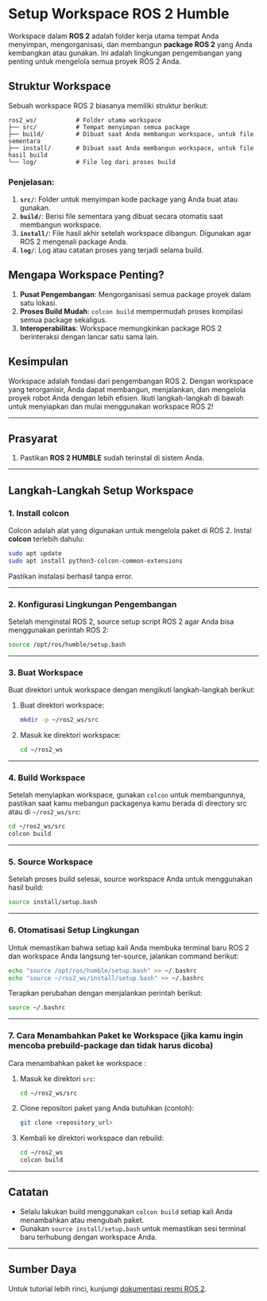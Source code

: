 
# Setup Workspace ROS 2 Humble

Workspace dalam **ROS 2** adalah folder kerja utama tempat Anda menyimpan, mengorganisasi, dan membangun **package ROS 2** yang Anda kembangkan atau gunakan. Ini adalah lingkungan pengembangan yang penting untuk mengelola semua proyek ROS 2 Anda.

## Struktur Workspace 
Sebuah workspace ROS 2 biasanya memiliki struktur berikut:

```
ros2_ws/           # Folder utama workspace
├── src/           # Tempat menyimpan semua package
├── build/         # Dibuat saat Anda membangun workspace, untuk file sementara
├── install/       # Dibuat saat Anda membangun workspace, untuk file hasil build
└── log/           # File log dari proses build
```

### Penjelasan:
1. **`src/`**: Folder untuk menyimpan kode package yang Anda buat atau gunakan.
2. **`build/`**: Berisi file sementara yang dibuat secara otomatis saat membangun workspace.
3. **`install/`**: File hasil akhir setelah workspace dibangun. Digunakan agar ROS 2 mengenali package Anda.
4. **`log/`**: Log atau catatan proses yang terjadi selama build.

## Mengapa Workspace Penting?
1. **Pusat Pengembangan**: Mengorganisasi semua package proyek dalam satu lokasi.
2. **Proses Build Mudah**: `colcon build` mempermudah proses kompilasi semua package sekaligus.
3. **Interoperabilitas**: Workspace memungkinkan package ROS 2 berinteraksi dengan lancar satu sama lain.

## Kesimpulan
Workspace adalah fondasi dari pengembangan ROS 2. Dengan workspace yang terorganisir, Anda dapat membangun, menjalankan, dan mengelola proyek robot Anda dengan lebih efisien. Ikuti langkah-langkah di bawah untuk menyiapkan dan mulai menggunakan workspace ROS 2!

---

## Prasyarat

1. Pastikan **ROS 2 HUMBLE** sudah terinstal di sistem Anda.

---

## Langkah-Langkah Setup Workspace

### 1. Install colcon

Colcon adalah alat yang digunakan untuk mengelola paket di ROS 2. Instal **colcon** terlebih dahulu:

```bash
sudo apt update
sudo apt install python3-colcon-common-extensions
```

Pastikan instalasi berhasil tanpa error.

---

### 2. Konfigurasi Lingkungan Pengembangan

Setelah menginstal ROS 2, source setup script ROS 2 agar Anda bisa menggunakan perintah ROS 2:

```bash
source /opt/ros/humble/setup.bash
```

---

### 3. Buat Workspace

Buat direktori untuk workspace dengan mengikuti langkah-langkah berikut:

1. Buat direktori workspace:

   ```bash
   mkdir -p ~/ros2_ws/src
   ```

2. Masuk ke direktori workspace:

   ```bash
   cd ~/ros2_ws
   ```

---

### 4. Build Workspace

Setelah menyiapkan workspace, gunakan `colcon` untuk membangunnya, pastikan saat kamu mebangun packagenya kamu berada di directory src atau di `~/ros2_ws/src`:

```bash
cd ~/ros2_ws/src        
colcon build
```

---

### 5. Source Workspace

Setelah proses build selesai, source workspace Anda untuk menggunakan hasil build:

```bash
source install/setup.bash
```

---

### 6. Otomatisasi Setup Lingkungan

Untuk memastikan bahwa setiap kali Anda membuka terminal baru ROS 2 dan workspace Anda langsung ter-source, jalankan command berikut:

```bash
echo "source /opt/ros/humble/setup.bash" >> ~/.bashrc
echo "source ~/ros2_ws/install/setup.bash" >> ~/.bashrc
```

Terapkan perubahan dengan menjalankan perintah berikut:

```bash
source ~/.bashrc
```

---

### 7. Cara Menambahkan Paket ke Workspace (jika kamu ingin mencoba prebuild-package dan tidak harus dicoba)

Cara menambahkan paket ke workspace :

1. Masuk ke direktori `src`:

   ```bash
   cd ~/ros2_ws/src
   ```

2. Clone repositori paket yang Anda butuhkan (contoh):

   ```bash
   git clone <repository_url>
   ```

3. Kembali ke direktori workspace dan rebuild:

   ```bash
   cd ~/ros2_ws
   colcon build
   ```

---

## Catatan

- Selalu lakukan build menggunakan `colcon build` setiap kali Anda menambahkan atau mengubah paket.
- Gunakan `source install/setup.bash` untuk memastikan sesi terminal baru terhubung dengan workspace Anda.

---

## Sumber Daya

Untuk tutorial lebih rinci, kunjungi [dokumentasi resmi ROS 2](https://docs.ros.org/en/rolling/index.html).
